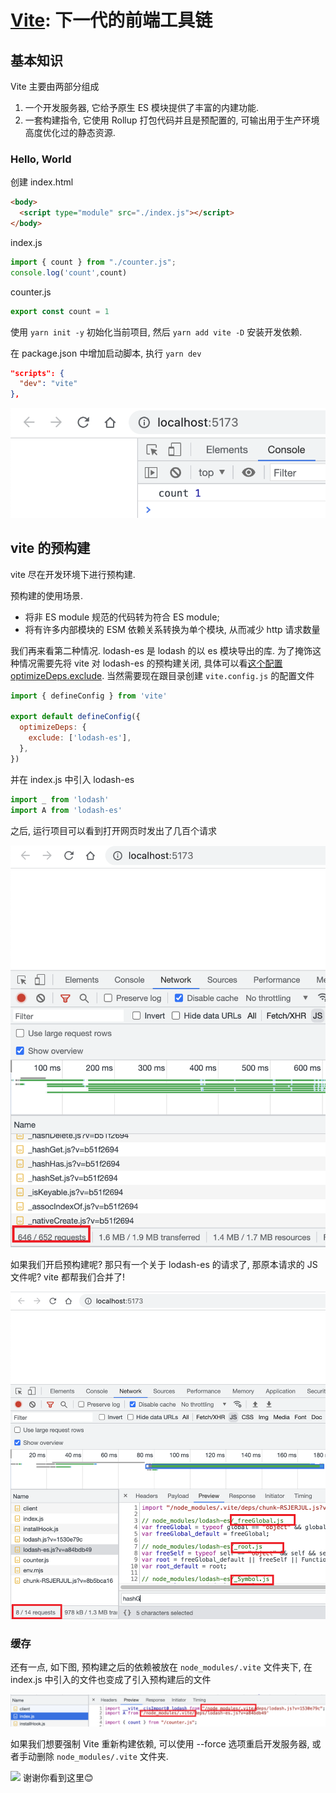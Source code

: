 # [Vite](https://vitejs.dev/): 下一代的前端工具链

## 基本知识
Vite 主要由两部分组成
1. 一个开发服务器, 它给予原生 ES 模块提供了丰富的内建功能.
2. 一套构建指令, 它使用 Rollup 打包代码并且是预配置的, 可输出用于生产环境高度优化过的静态资源.

### Hello, World
创建 index.html
```html
<body>
  <script type="module" src="./index.js"></script>
</body>
```
index.js
```js
import { count } from "./counter.js";
console.log('count',count)
```
counter.js
```js
export const count = 1
```
使用 `yarn init -y` 初始化当前项目, 然后 `yarn add vite -D` 安装开发依赖.

在 package.json 中增加启动脚本, 执行 `yarn dev`
```json
"scripts": {
  "dev": "vite"
},
```
![](../image/Snipaste_2023-03-27_21-14-11.png)

## vite 的预构建
vite 尽在开发环境下进行预构建.

预构建的使用场景.
- 将非 ES module 规范的代码转为符合 ES module;
- 将有许多内部模块的 ESM 依赖关系转换为单个模块, 从而减少 http 请求数量

我们再来看第二种情况. lodash-es 是 lodash 的以 es 模块导出的库. 为了掩饰这种情况需要先将 vite 对 lodash-es 的预构建关闭, 具体可以看[这个配置 optimizeDeps.exclude](https://cn.vitejs.dev/config/dep-optimization-options.html#optimizedeps-exclude). 当然需要现在跟目录创建 `vite.config.js` 的配置文件

```js
import { defineConfig } from 'vite'

export default defineConfig({
  optimizeDeps: {
    exclude: ['lodash-es'],
  },
})
```
并在 index.js 中引入 lodash-es
```js
import _ from 'lodash'
import A from 'lodash-es'
```
之后, 运行项目可以看到打开网页时发出了几百个请求

![](../image/Snipaste_2023-03-30_21-32-47.png)

如果我们开启预构建呢? 那只有一个关于 lodash-es 的请求了, 那原本请求的 JS 文件呢? vite 都帮我们合并了!

![](../image/Snipaste_2023-03-30_21-49-08.png)

### 缓存
还有一点, 如下图, 预构建之后的依赖被放在 `node_modules/.vite` 文件夹下, 在 index.js 中引入的文件也变成了引入预构建后的文件

![](../image/Snipaste_2023-03-30_21-50-06.png)

如果我们想要强制 Vite 重新构建依赖, 可以使用 --force 选项重启开发服务器, 或者手动删除 `node_modules/.vite` 文件夹.



![](../image/)
谢谢你看到这里😊